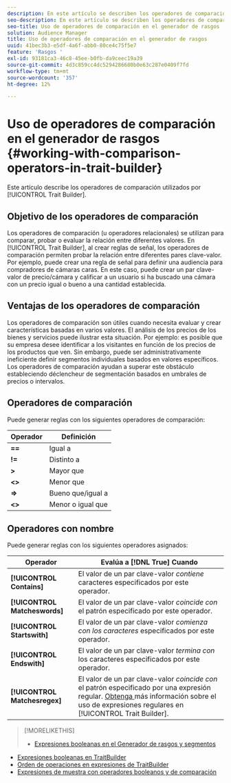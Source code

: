 ```yaml
---
description: En este artículo se describen los operadores de comparación utilizados por el Generador de rasgos.
seo-description: En este artículo se describen los operadores de comparación utilizados por el Generador de rasgos.
seo-title: Uso de operadores de comparación en el generador de rasgos
solution: Audience Manager
title: Uso de operadores de comparación en el generador de rasgos
uuid: 41bec3b3-e5df-4a6f-abb0-80ce4c75f5e7
feature: 'Rasgos '
exl-id: 93181ca3-46c8-45ee-b0fb-da9ceec19a39
source-git-commit: 4d3c859cc4dc5294286680b0e63c287e0409f7fd
workflow-type: tm+mt
source-wordcount: '357'
ht-degree: 12%

---
```


# Uso de operadores de comparación en el generador de rasgos {#working-with-comparison-operators-in-trait-builder}

Este artículo describe los operadores de comparación utilizados por [!UICONTROL Trait Builder].

## Objetivo de los operadores de comparación

<!-- c_tb_comparison_operators.xml -->

Los operadores de comparación (u operadores relacionales) se utilizan para comparar, probar o evaluar la relación entre diferentes valores. En [!UICONTROL Trait Builder], al crear reglas de señal, los operadores de comparación permiten probar la relación entre diferentes pares clave-valor. Por ejemplo, puede crear una regla de señal para definir una audiencia para compradores de cámaras caras. En este caso, puede crear un par clave-valor de precio/cámara y calificar a un usuario si ha buscado una cámara con un precio igual o bueno a una cantidad establecida.

## Ventajas de los operadores de comparación

Los operadores de comparación son útiles cuando necesita evaluar y crear características basadas en varios valores. El análisis de los precios de los bienes y servicios puede ilustrar esta situación. Por ejemplo: es posible que su empresa desee identificar a los visitantes en función de los precios de los productos que ven. Sin embargo, puede ser administrativamente ineficiente definir segmentos individuales basados en valores específicos. Los operadores de comparación ayudan a superar este obstáculo estableciendo déclencheur de segmentación basados en umbrales de precios o intervalos.

## Operadores de comparación

Puede generar reglas con los siguientes operadores de comparación:

| Operador | Definición |
|---|---|
| **==** | Igual a |
| **!=** | Distinto a |
| **>** | Mayor que |
| **&lt;>** | Menor que |
| **=>** | Bueno que/igual a |
| **&lt;>** | Menor o igual que |

## Operadores con nombre

Puede generar reglas con los siguientes operadores asignados:

| Operador | Evalúa a [!DNL True] Cuando |
|---|---|
| **[!UICONTROL Contains]** | El valor de un par clave-valor *contiene* caracteres especificados por este operador. |
| **[!UICONTROL Matcheswords]** | El valor de un par clave-valor *coincide con* el patrón especificado por este operador. |
| **[!UICONTROL Startswith]** | El valor de un par clave-valor *comienza con los caracteres* especificados por este operador. |
| **[!UICONTROL Endswith]** | El valor de un par clave-valor *termina con* los caracteres especificados por este operador. |
| **[!UICONTROL Matchesregex]** | El valor de un par clave-valor *coincide con* el patrón especificado por una expresión regular. [Obtenga ](../../features/traits/trait-builder-regex.md) más información sobre el uso de expresiones regulares en  [!UICONTROL Trait Builder]. |

>[!MORELIKETHIS]
>
>* [Expresiones booleanas en el Generador de rasgos y segmentos](../../reference/boolean-expressions-tsb.md)
* [Expresiones booleanas en TraitBuilder](../../reference/boolean-expressions-tsb.md)
* [Orden de operaciones en expresiones de TraitBuilder](../../features/traits/trait-operator-precedence.md)
* [Expresiones de muestra con operadores booleanos y de comparación](../../features/traits/trait-expression-samples.md)


